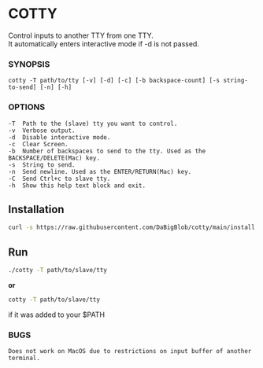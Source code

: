 # COTTY

Control inputs to another TTY from one TTY. \
It automatically enters interactive mode if -d is not passed.

### SYNOPSIS
	cotty -T path/to/tty [-v] [-d] [-c] [-b backspace-count] [-s string-to-send] [-n] [-h]

### OPTIONS
	-T	Path to the (slave) tty you want to control.
	-v	Verbose output.
	-d	Disable interactive mode.
	-c	Clear Screen.
	-b	Number of backspaces to send to the tty. Used as the BACKSPACE/DELETE(Mac) key.
	-s	String to send.
	-n	Send newline. Used as the ENTER/RETURN(Mac) key.
	-C	Send Ctrl+c to slave tty.
	-h	Show this help text block and exit.

## Installation

```bash
curl -s https://raw.githubusercontent.com/DaBigBlob/cotty/main/install.sh | sh
```

## Run
```bash
./cotty -T path/to/slave/tty
```
**or**
```bash
cotty -T path/to/slave/tty
```
if it was added to your $PATH

### BUGS
	Does not work on MacOS due to restrictions on input buffer of another terminal.
